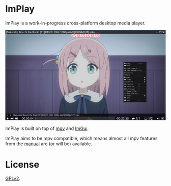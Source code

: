 # ImPlay

ImPlay is a work-in-progress cross-platform desktop media player.

![screenshot](screenshot.jpg)

ImPlay is built on top of [mpv](https://mpv.io) and [ImGui](https://github.com/ocornut/imgui).

ImPlay aims to be mpv compatible, which means almost all mpv features from the [manual](https://mpv.io/manual) are (or will be) available.

# License

[GPLv2](LICENSE).